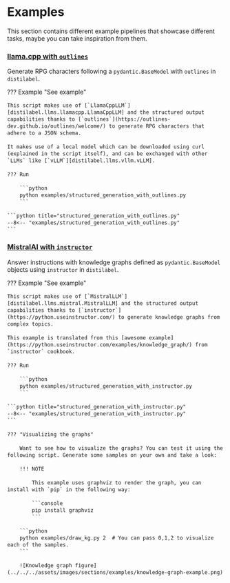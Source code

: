 # Examples

This section contains different example pipelines that showcase different tasks, maybe you can take inspiration from them.

### [llama.cpp with `outlines`](#llama-cpp-with-outlines)

Generate RPG characters following a `pydantic.BaseModel` with `outlines` in `distilabel`.

??? Example "See example"

    This script makes use of [`LlamaCppLLM`][distilabel.llms.llamacpp.LlamaCppLLM] and the structured output capabilities thanks to [`outlines`](https://outlines-dev.github.io/outlines/welcome/) to generate RPG characters that adhere to a JSON schema.

    It makes use of a local model which can be downloaded using curl (explained in the script itself), and can be exchanged with other `LLMs` like [`vLLM`][distilabel.llms.vllm.vLLM].

    ??? Run

        ```python
        python examples/structured_generation_with_outlines.py
        ```

    ```python title="structured_generation_with_outlines.py"
    --8<-- "examples/structured_generation_with_outlines.py"
    ```


### [MistralAI with `instructor`](#mistralai-with-instructor)

Answer instructions with knowledge graphs defined as `pydantic.BaseModel` objects using `instructor` in `distilabel`.

??? Example "See example"

    This script makes use of [`MistralLLM`][distilabel.llms.mistral.MistralLLM] and the structured output capabilities thanks to [`instructor`](https://python.useinstructor.com/) to generate knowledge graphs from complex topics.

    This example is translated from this [awesome example](https://python.useinstructor.com/examples/knowledge_graph/) from `instructor` cookbook.

    ??? Run

        ```python
        python examples/structured_generation_with_instructor.py
        ```

    ```python title="structured_generation_with_instructor.py"
    --8<-- "examples/structured_generation_with_instructor.py"
    ```

    ??? "Visualizing the graphs"

        Want to see how to visualize the graphs? You can test it using the following script. Generate some samples on your own and take a look:

        !!! NOTE

            This example uses graphviz to render the graph, you can install with `pip` in the following way:

            ```console
            pip install graphviz
            ```

        ```python
        python examples/draw_kg.py 2  # You can pass 0,1,2 to visualize each of the samples.
        ```

        ![Knowledge graph figure](../../../assets/images/sections/examples/knowledge-graph-example.png)

